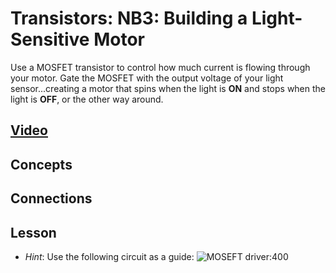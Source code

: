 # Transistors: NB3: Building a Light-Sensitive Motor
Use a MOSFET transistor to control how much current is flowing through your motor. Gate the MOSFET with the output voltage of your light sensor...creating a motor that spins when the light is **ON** and stops when the light is **OFF**, or the other way around.

## [Video]()

## Concepts

## Connections

## Lesson

- *Hint*: Use the following circuit as a guide: ![MOSEFT driver:400](../../../boxes/transistors/_data/images/MOSFET_motor_driver.png)